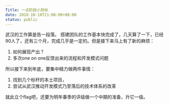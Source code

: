 ```yaml
---
Title: 一点阶段小目标
date: 2018-10-10T21:08:00+08:00
status: public
---
```

武汉的工作算是告一段落。
搭建团队的工作基本快完成了，几天算了一下，已经90人了，还有三个月，完成几乎是一定的。但是接下来马上有了新的麻烦：
1. 如何展现产出？
2. 多次one on one反馈出来的流程和开发模式问题

所以接下来到年底，要集中精力做两件事情：
1. 找到几个标杆的本土项目，
2. 尝试从武汉推动开发模式乃至落后的技术体系的改革

就此立个flag吧，还要为明年春季的评级做一个中期的准备，升它一级。